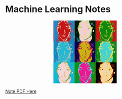 # Machine Learning Notes
<div style='text-align:center;'>
  <img src="hinton.jpg">
</div>

[Note PDF Here](https://github.com/McDo/Machine-Learning-Notes/blob/master/mln.pdf)
